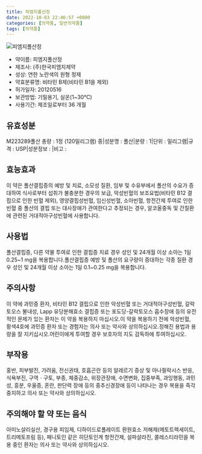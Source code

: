 ```yaml
---
title: 피엠지폴산정
date: 2022-10-03 22:46:57 +0800
categories: [의약품, 일반의약품]
tags: [의약품]
---
```

![피엠지폴산정](https://nedrug.mfds.go.kr/pbp/cmn/itemImageDownload/153884041574300010)

- 약이름: 피엠지폴산정
- 제조사: (주)한국피엠지제약
- 성상: 연한 노란색의 원형 정제
- 약효분류명: 비타민 B제(비타민 B1을 제외)
- 허가일자: 20120516
- 보관방법: 기밀용기, 실온(1~30℃)
- 사용기간: 제조일로부터 36 개월
## 유효성분
M223289폴산
총량 : 1정 (120밀리그램) 중|성분명 : 폴산|분량 : 1|단위 : 밀리그램|규격 : USP|성분정보 : |비고 :
## 효능효과
이 약은 폴산결핍증의 예방 및 치료, 소모성 질환, 임부 및 수유부에서 폴산의 수요가 증대하여 식사로부터 섭취가 불충분한 경우의 보급, 악성빈혈의 보조요법(비타민 B12 결핍으로 인한 빈혈 제외), 영양결핍성빈혈, 임신성빈혈, 소아빈혈, 항전간제 투여로 인한 빈혈 중 폴산의 결핍 또는 대사장애가 관여한다고 추정되는 경우, 알코올중독 및 간질환에 관련된 거대적아구성빈혈에 사용합니다.
## 사용법
폴산결핍증, 다른 약물 투여로 인한 결핍증 치료 경우 성인 및 24개월 이상 소아는 1일 0.25~1 mg을 복용합니다.폴산결핍증 예방 및 폴산의 요구량이 증대하는 각종 질환 경우 성인 및 24개월 이상 소아는 1일 0.1~0.25 mg을 복용합니다.
## 주의사항
이 약에 과민증 환자, 비타민 B12 결핍으로 인한 악성빈혈 또는 거대적아구성빈혈, 갈락토오스 불내성, Lapp 유당분해효소 결핍증 또는 포도당-갈락토오스 흡수장애 등의 유전적인 문제가 있는 환자는 이 약을 복용하지 마십시오.이 약을 복용하기 전에 악성빈혈, 황색4호에 과민증 환자 또는 경험자는 의사 또는 약사와 상의하십시오.정해진 용법과 용량을 잘 지키십시오.어린이에게 투여할 경우 보호자의 지도 감독하에 투여하십시오.
## 부작용
홍반, 피부발진, 가려움, 전신권태, 호흡곤란 등의 알레르기 증상 및 아나필락시스 반응, 식욕부진, 구역ㆍ구토, 부종, 체중감소, 위장관장애, 수면변화, 집중부족, 과잉행동, 과민성, 흥분, 우울증, 혼란, 판단력 장애 등의 중추신경장애 등이 나타나는 경우 복용을 즉각 중지하고 의사 또는 약사와 상의하십시오.
## 주의해야 할 약 또는 음식
아미노살리실산, 경구용 피임제, 디하이드로폴레이트 환원효소 저해제(메토트렉세이트, 트리메토프림 등), 페니토인 같은 히단토인계 항전간제, 설파살라진, 콜레스티라민을 복용 중인 환자는 의사 또는 약사와 상의하십시오.

